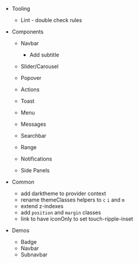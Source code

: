 - Tooling

  - Lint - double check rules

- Components

  - Navbar

    - Add subtitle

  - Slider/Carousel
  - Popover
  - Actions
  - Toast
  - Menu
  - Messages
  - Searchbar
  - Range

  - Notifications
  - Side Panels

- Common

  - add darktheme to provider context
  - rename themeClasses helpers to `c` `i` and `m`
  - extend z-indexes
  - add `position` and `margin` classes
  - link to have iconOnly to set touch-ripple-inset

- Demos
  - Badge
  - Navbar
  - Subnavbar
